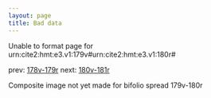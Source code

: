 ```yaml
---
layout: page
title: Bad data
---
```


Unable to format page for urn:cite2:hmt:e3.v1:179v#urn:cite2:hmt:e3.v1:180r#

prev: [178v-179r](../178v-179r/) next: [180v-181r](../180v-181r/)

Composite image not yet made for bifolio spread 179v-180r

